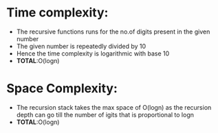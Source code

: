 # Time complexity:

- The recursive functions runs for the no.of digits present in the given number
- The given number is repeatedly divided by 10
- Hence the time complexity is logarithmic with base 10
- **TOTAL**:O(logn)

# Space Complexity:
- The recursion stack takes the max space of O(logn) as the recursion depth can go till the number of igits that is proportional to logn
- **TOTAL**:O(logn)
